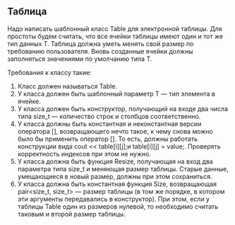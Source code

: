 ## Таблица

Надо написать шаблонный класс Table для электронной таблицы. Для простоты будем считать, что все ячейки таблицы имеют один и тот же тип данных T. Таблица должна уметь менять свой размер по требованию пользователя. Вновь созданные ячейки должны заполняться значениями по умолчанию типа T.

Требования к классу такие:

1. Класс должен называться Table.
2. У класса должен быть шаблонный параметр T — тип элемента в ячейке.
3. У класса должен быть конструктор, получающий на входе два числа типа size_t — количество строк и столбцов соответственно.
4. У класса должны быть константная и неконстантная версии оператора [], возвращающего нечто такое, к чему снова можно было бы применить оператор []. То есть, должны работать конструкции вида cout << table[i][j];и table[i][j] = value;. Проверять корректность индексов при этом не нужно.
5. У класса должна быть функция Resize, получающая на вход два параметра типа size_t и меняющая размер таблицы. Старые данные, умещающиеся в новый размер, должны при этом сохраниться.
6. У класса должна быть константная функция Size, возвращающая pair<size_t, size_t> — размер таблицы (в том же порядке, в котором эти аргументы передавались в конструктор). При этом, если у таблицы Table один из размеров нулевой, то необходимо считать таковым и второй размер таблицы.

